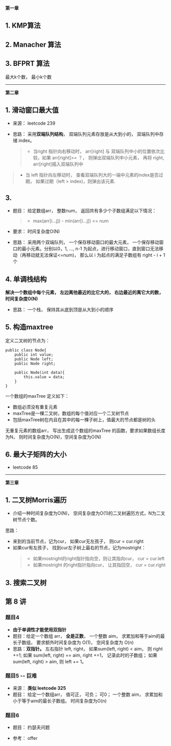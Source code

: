 
**第一章**

## 1. KMP算法




## 2. Manacher 算法



## 3. BFPRT 算法
最大k个数， 最小k个数


---

**第二章**

## 1. 滑动窗口最大值

- 来源： leetcode 239

- 思路： 采用**双端队列结构**， 双端队列元素存放是从大到小的， 双端队列中存储 index。 
  > - 当right 指针向右移动时， arr[right] 与 双端队列中小的位置依次比较，如果 arr[right]>= ？， 则弹出双端队列中小元素， 再将 right, arr[right]插入双端队列中
 > - 当 left 指针向左移动时， 查看双端队列大的一端中元素的index是否过期， 如果过期（left > index)，则弹出该元素.

## 3. 

- 题目： 给定数组arr， 整数num， 返回共有多少个子数组满足以下情况：
  > - max(arr[i...j]) - min(arr[i...j]) <= num

- 要求： 时间复杂度O(N)

- 思路： 采用两个双端队列， 一个保存移动窗口的最大元素， 一个保存移动窗口的最小元素。分别以0，1, ..., n-1 为起点，进行移动窗口，直到窗口无法移动（再移动就无法保证<=num)， 那么以 i 为起点的满足子数组有 right - i + 1 个

## 4. 单调栈结构

**解决一个数组中每个元素， 左边离他最近的比它大的， 右边最近的离它大的数， 时间复杂度O(N)**

- 思路： 一个栈， 保持其从底到顶是从大到小的顺序


## 5. 构造maxtree

 定义二叉树的节点为：

```
public class Node{
    public int value;
    public Node left;
    public Node right;

    public Node(int data){
        this.value = data;
    }
}
```
一个数组的maxTree 定义如下：
- 数组必须没有重复元素
- maxTree是一棵二叉树，数组的每个值对应一个二叉树节点
- 包括maxTree树在内且在其中的每一棵子树上，值最大的节点都是树的头

无重复元素的数组arr， 写出生成这个数组的maxTree 的函数，要求如果数组长度为N， 则时间复杂度为O(N)，空间复杂度为O(N)


## 6. 最大子矩阵的大小

- leetcode 85


---

**第三章**

## 1. 二叉树Morris遍历

- 介绍一种时间复杂度为O(N)， 空间复杂度为O(1)的二叉树遍历方式，N为二叉树节点个数。

思路：
- 来到的当前节点，记为cur， 如果cur无左孩子， 则cur = cur.right
- 如果cur有左孩子， 找到cur左子树上最右的节点，记为mostright：
  > - 如果mostright的right指针指向空，则让其指向cur， cur = cur.left
  > - 如果mostright 的right指针指向cur， 让其指回空， cur = cur.right

## 3. 搜索二叉树





## 第 8 讲

### 题目4

- **由于单调性才能使用双指针**
- 题目：给定一个数组 arr， **全是正数**， 一个整数 aim， 求累加和等于aim的最长子数组， 要求额外时间复杂度为 O(1)， 空间复杂度为 O(n)
- 思路：**双指针。** 左右指针 left, right， 如果sum(left, right) < aim， 则 right +=1; 如果 sum(left, right)  == aim, right +=1， 记录此时的子数组； 如果 sum(left, right) > aim, 则 left += 1。 

### 题目5 -- 巨难

- 来源： **类似 leetcode 325**
- 题目： 给定一个数组arr， 值可正， 可负； 可0； 一个整数 aim， 求累加和小于等于aim的最长子数组。 时间复杂度为O(n)

### 题目6

- 题目： 约瑟夫问题

- 参考： offer